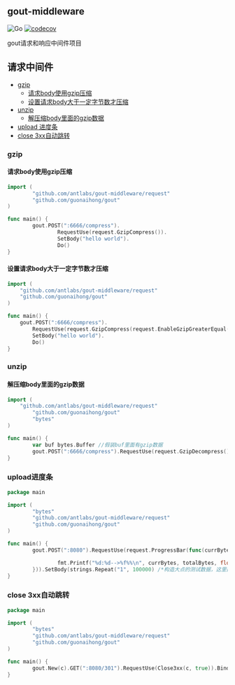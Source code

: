 ## gout-middleware
![Go](https://github.com/antlabs/gout-middleware/workflows/Go/badge.svg)
[![codecov](https://codecov.io/gh/antlabs/gout-middleware/branch/master/graph/badge.svg)](https://codecov.io/gh/antlabs/gout)

gout请求和响应中间件项目
## 请求中间件
- [gzip](#gzip)
  - [请求body使用gzip压缩](#请求body使用gzip压缩)
  - [设置请求body大于一定字节数才压缩](#设置请求body大于一定字节数才压缩)
- [unzip](#unzip)
  - [解压缩body里面的gzip数据](#解压缩body里面的gzip数据)
- [upload 进度条](#upload进度条)
- [close 3xx自动跳转](#close-3xx自动跳转)
### gzip
#### 请求body使用gzip压缩
```go
import (
        "github.com/antlabs/gout-middleware/request"
        "github.com/guonaihong/gout"
)

func main() {
        gout.POST(":6666/compress").
                RequestUse(request.GzipCompress()).
                SetBody("hello world").
                Do()
}

```
#### 设置请求body大于一定字节数才压缩
```go
import (
	"github.com/antlabs/gout-middleware/request"
	"github.com/guonaihong/gout"
)

func main() {
	gout.POST(":6666/compress").
		RequestUse(request.GzipCompress(request.EnableGzipGreaterEqual(4))). //大于等于4个字节才压缩
		SetBody("hello world").
		Do()
}

```
### unzip
#### 解压缩body里面的gzip数据
```go
import (
	"github.com/antlabs/gout-middleware/request"
        "github.com/guonaihong/gout"
        "bytes"
)

func main() {
        var buf bytes.Buffer //假装buf里面有gzip数据
        gout.POST(":6666/compress").RequestUse(request.GzipDecompress()).SetBody(buf).Do()
}
```
### upload进度条
```go
package main

import (
        "bytes"
        "github.com/antlabs/gout-middleware/request"
        "github.com/guonaihong/gout"
)

func main() {
        gout.POST(":8080").RequestUse(request.ProgressBar(func(currBytes, totalBytes int) {

                fmt.Printf("%d:%d-->%f%%\n", currBytes, totalBytes, float64(currBytes)/float64(totalBytes))
        })).SetBody(strings.Repeat("1", 100000) /*构造大点的测试数据，这里换成真实业务数据*/).Do()
}

```
### close 3xx自动跳转
```go
package main

import (
        "bytes"
        "github.com/antlabs/gout-middleware/request"
        "github.com/guonaihong/gout"
)

func main() {
        gout.New(c).GET(":8080/301").RequestUse(Close3xx(c, true)).BindBody(&got).Do()
}
```